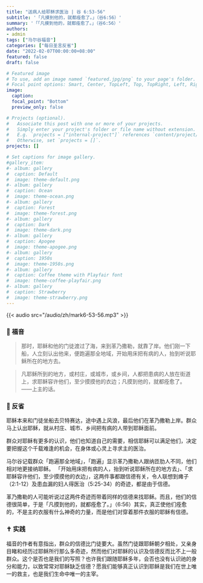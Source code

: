 ```yaml
---
title: "送病人给耶稣求医治 | 谷 6:53-56"
subtitle: '「凡摸到他的，就都痊愈了。」（谷6:56）'
summary: '「「凡摸到他的，就都痊愈了。」（谷6:56）'
authors:
- admin
tags: ["马尔谷福音"]
categories: ["每日圣言反省"]
date: "2022-02-07T00:00:00+08:00"
featured: false
draft: false

# Featured image
# To use, add an image named `featured.jpg/png` to your page's folder.
# Focal point options: Smart, Center, TopLeft, Top, TopRight, Left, Right, BottomLeft, Bottom, BottomRight
image:
  caption:
  focal_point: "Bottom"
  preview_only: false

# Projects (optional).
#   Associate this post with one or more of your projects.
#   Simply enter your project's folder or file name without extension.
#   E.g. `projects = ["internal-project"]` references `content/project/deep-learning/index.md`.
#   Otherwise, set `projects = []`.
projects: []

# Set captions for image gallery.
#gallery_item:
#- album: gallery
#  caption: Default
#  image: theme-default.png
#- album: gallery
#  caption: Ocean
#  image: theme-ocean.png
#- album: gallery
#  caption: Forest
#  image: theme-forest.png
#- album: gallery
#  caption: Dark
#  image: theme-dark.png
#- album: gallery
#  caption: Apogee
#  image: theme-apogee.png
#- album: gallery
#  caption: 1950s
#  image: theme-1950s.png
#- album: gallery
#  caption: Coffee theme with Playfair font
#  image: theme-coffee-playfair.png
#- album: gallery
#  caption: Strawberry
#  image: theme-strawberry.png
---
```


{{< audio src="/audio/zh/mark6-53-56.mp3" >}}

### :love_letter: 福音
> 那时，耶稣和他的门徒渡过了海，来到革乃撒勒，就靠了岸。他们刚一下船，人立刻认出他来，便跑遍那全地域，开始用床把有病的人，抬到听说耶稣所在的地方去。

> 凡耶稣所到的地方，或村庄，或城市，或乡间，人都把患病的人放在街道上，求耶稣容许他们，至少摸摸他的衣边；凡摸到他的，就都痊愈了。 ——上主的话。


### :speech_balloon: 反省
耶稣本来和门徒坐船去贝特赛达，途中遇上风浪，最后他们在革乃撒勒上岸。群众马上认出耶稣，就从村庄、城市、乡间把有病的人带到耶稣面前。

群众对耶稣有更多的认识，他们也知道自己的需要，相信耶稣可以满足他们，决定要把握这个千载难逢的机会，在身体或心灵上寻求主的医治。

马尔谷记载群众「跑遍那全地域」，「跑遍」显示革乃撒勒人跟纳匝肋人不同，他们相对地更接纳耶稣。 「开始用床把有病的人，抬到听说耶稣所在的地方去」、「求耶稣容许他们，至少摸摸他的衣边」，这两件事都跟信德有关，令人联想到瘫子（2:1-12）及患血漏的妇人得医治（5:25-34）的奇迹，都是由于信德。

革乃撒勒的人可能听说过这两件奇迹而带着同样的信德来找耶稣。而且，他们的信德很简单，于是「凡摸到他的，就都痊愈了。」（6:56）其实，真正使他们痊愈的，不是主的衣服有什么神奇的力量，而是他们对穿着那件衣服的耶稣有信德。

### :latin_cross: 实践
福音的作者有意指出，群众的信德比门徒要大。虽然门徒跟耶稣朝夕相处，又亲身目睹和经历过耶稣所行那么多奇迹，然而他们对耶稣的认识及信德反而比不上一般群众。这个是否也是我们的写照？也许我们跟随耶稣多年，会否也没有认识祂的身分和能力，以致常常对耶稣缺乏信德？愿我们能够真正认识到耶稣是我们在世上唯一的救主，也是我们生命中唯一的主宰。
